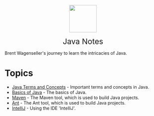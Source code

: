 <img
    src="./assets/img/bailey.jpg"
    width="88"
    style="display: block; width: 88px; margin: auto; margin-bottom: 1em"
/><span style="display: block; text-align: center; font-size: 1.75em;"> Java Notes </span>

Brent Wagenseller's journey to learn the intricacies of Java.

# Topics
- [Java Terms and Concepts](/learn_to_code/java/java_terms_and_concepts) - Important terms and concepts in Java.
- [Basics of Java](/learn_to_code/java/java_basics) - The basics of Java.
- [Maven](/learn_to_code/java/maven) - The Maven tool, which is used to build Java projects.
- [Ant](/learn_to_code/java/maven) - The Ant tool, which is used to build Java projects.
- [IntelliJ](/learn_to_code/java/intellij) - Using the IDE 'IntelliJ'.



